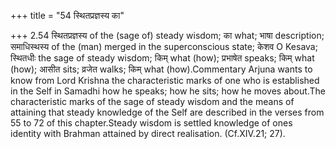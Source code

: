 +++
title = "54 स्थितप्रज्ञस्य का"

+++
2.54 स्थितप्रज्ञस्य of the (sage of) steady wisdom; का what; भाषा
description; समाधिस्थस्य of the (man) merged in the superconscious
state; केशव O Kesava; स्थितधीः the sage of steady wisdom; किम् what
(how); प्रभाषेत speaks; किम् what (how); आसीत sits; व्रजेत walks; किम्
what (how).Commentary Arjuna wants to know from Lord Krishna the
characteristic marks of one who is established in the Self in Samadhi
how he speaks; how he sits; how he moves about.The characteristic marks
of the sage of steady wisdom and the means of attaining that steady
knowledge of the Self are described in the verses from 55 to 72 of this
chapter.Steady wisdom is settled knowledge of ones identity with Brahman
attained by direct realisation. (Cf.XIV.21; 27).
